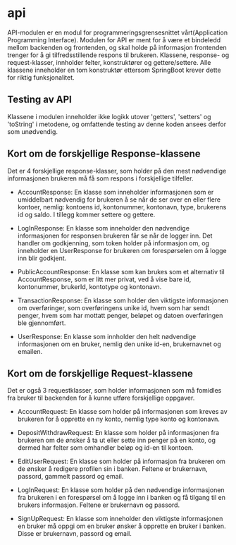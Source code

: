 # api
API-modulen er en modul for programmeringsgrensesnittet vårt(Application Programming Interface). Modulen for API er ment for å være et bindeledd mellom backenden og frontenden, og skal holde på informasjon frontenden trenger for å gi tilfredsstillende respons til brukeren. Klassene, response- og request-klasser, innholder felter, konstruktører og gettere/settere. Alle klassene inneholder en tom konstruktør ettersom SpringBoot krever dette for riktig funksjonalitet.

## Testing av API
Klassene i modulen inneholder ikke logikk utover 'getters', 'setters' og 'toString' i metodene, og omfattende testing av denne koden ansees derfor som unødvendig.

## Kort om de forskjellige Response-klassene
Det er 4 forskjellige response-klasser, som holder på den mest nødvendige informasjonen brukeren må få som respons i forskjellige tilfeller.

* AccountResponse: En klasse som inneholder informasjonen som er umiddelbart nødvendig for brukeren å se når de ser over en eller flere kontoer, nemlig: kontoens id, kontonummer, kontonavn, type, brukerens id og saldo. I tillegg kommer settere og gettere.

* LogInResponse: En klasse som inneholder den nødvendige informasjonen for responsen brukeren får se når de logger inn. Det handler om godkjenning, som token holder på informasjon om, og inneholder en UserResponse for brukeren om forespørselen om å logge inn blir godkjent.

* PublicAccountResponse: En klasse som kan brukes som et alternativ til AccountResponse, som er litt mer privat, ved å vise bare id, kontonummer, brukerId, kontotype og kontonavn.

* TransactionResponse: En klasse som holder den viktigste informasjonen om overføringer, som overføringens unike id, hvem som har sendt penger, hvem som har mottatt penger, beløpet og datoen overføringen ble gjennomført.

* UserResponse: En klasse som innholder den helt nødvendige informasjonen om en bruker, nemlig den unike id-en, brukernavnet og emailen.

## Kort om de forskjellige Request-klassene
Det er også 3 requestklasser, som holder informasjonen som må fomidles fra bruker til backenden for å kunne utføre forskjellige oppgaver.

* AccountRequest: En klasse som holder på informasjonen som kreves av brukeren for å opprette en ny konto, nemlig type konto og kontonavn. 

* DepositWithdrawRequest: En klasse som holder på informasjonen fra brukeren om de ønsker å ta ut eller sette inn penger på en konto, og dermed har felter som omhandler beløp og id-en til kontoen.

* EditUserRequest: En klasse som holder på informasjon fra brukeren om de ønsker å redigere profilen sin i banken. Feltene er brukernavn, passord, gammelt passord og email. 

* LogInRequest: En klasse som holder på den nødvendige informasjonen fra brukeren i en forespørsel om å logge inn i banken og få tilgang til en brukers informasjon. Feltene er brukernavn og passord.

* SignUpRequest: En klasse som inneholder den viktigste informasjonen en bruker må oppgi om en bruker ønsker å opprette en bruker i banken. Disse er brukernavn, passord og email.